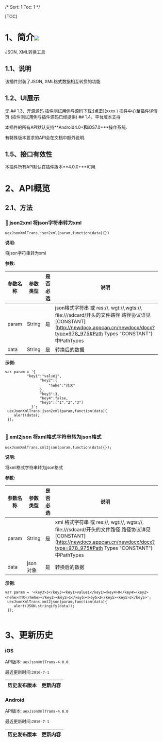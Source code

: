 /*
Sort: 1
Toc: 1
*/

[TOC]
# 1、简介[![](http://appcan-download.oss-cn-beijing.aliyuncs.com/%E5%85%AC%E6%B5%8B%2Fgf.png)]()<ignore>
JSON, XML转换工具
   
## 1.1、说明<ignore>
该插件封装了JSON, XML格式数据相互转换的功能

## 1.2、UI展示<ignore>
无
## 1.3、开源源码<ignore>
插件测试用例与源码下载:[点击](xxxx ) 插件中心至插件详情页 (插件测试用例与插件源码已经提供)
## 1.4、平台版本支持<ignore>

本插件的所有API默认支持**Android4.0+**和**iOS7.0+**操作系统.

有特殊版本要求的API会在文档中额外说明.

## 1.5、接口有效性<ignore>

本插件所有API默认在插件版本**4.0.0+**可用.
# 2、API概览<ignore>

## 2.1、方法<ignore>

### 🍭 json2xml 将json字符串转为xml

`uexJsonXmlTrans.json2xml(param,function(data){})`

**说明:**

将json字符串转为xml

**参数:**

|  参数名称 | 参数类型  | 是否必选  |  说明 |
| ----- | ----- | ----- | ----- |
| param | String | 是 | json格式字符串 或 res://, wgt://,wgts://, file:///sdcard/开头的文件路径 路径协议详见[CONSTANT](http://newdocx.appcan.cn/newdocx/docx?type=978_975#Path Types "CONSTANT")中PathTypes|
| data | String | 是 | 转换后的数据 |

**示例:**

```
var param = '{
          "key1":"value1",
                "key2":{
                    "hehe":"讨厌"
                },
                "key3":3,
                "key4":false,
                "key5":["1","2","3"]
            }';
 uexJsonXmlTrans.json2xml(param,function(data){
    alert(data);
 });        
            
```
### 🍭 xml2json 将xml格式字符串转为json格式

`uexJsonXmlTrans.xml2json(param,function(data){});`

**说明:**

将xml格式字符串转为json格式

**参数:**

|  参数名称 | 参数类型  | 是否必选  |  说明 |
| ----- | ----- | ----- | ----- |
| param | String | 是 |xml 格式字符串 或 res://, wgt://, wgts://, file:///sdcard/开头的文件路径 路径协议详见[CONSTANT](http://newdocx.appcan.cn/newdocx/docx?type=978_975#Path Types "CONSTANT")中PathTypes|
| data | json对象 | 是 | 转换后的数据 |


**示例:**

```
var param = '<key3>3</key3><key1>value1</key1><key4>0</key4><key2><hehe>讨厌</hehe></key2><key5>1</key5><key5>2</key5><key5>3</key5>';
 uexJsonXmlTrans.xml2json(param,function(data){
    alert(JSON.stringify(data));
 });        
            
```


# 3、更新历史<ignore>

### iOS<ignore>

API版本: `uexJsonXmlTrans-4.0.0`

最近更新时间:`2016-7-1`

| 历史发布版本 | 更新内容 |
| ----- | ----- |

### Android<ignore>

API版本: `uexJsonXmlTrans-4.0.0`

最近更新时间:`2016-7-1`

| 历史发布版本 | 更新内容 |
| ----- | ----- |
